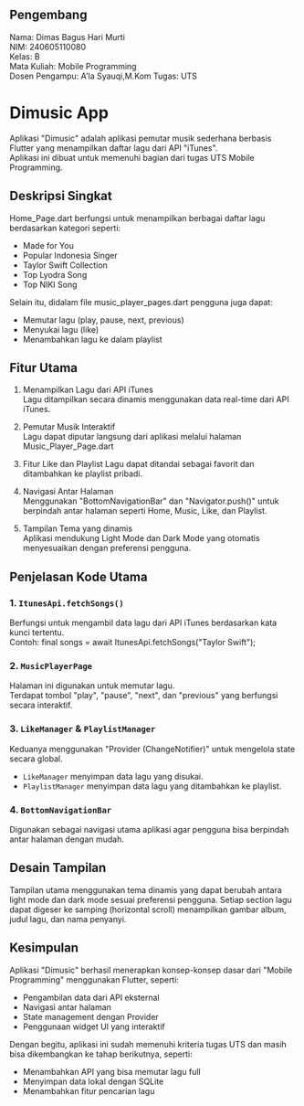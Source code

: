 ## Pengembang

Nama: Dimas Bagus Hari Murti  
NIM: 240605110080  
Kelas: B  
Mata Kuliah: Mobile Programming  
Dosen Pengampu: A'la Syauqi,M.Kom
Tugas: UTS


# Dimusic App

Aplikasi "Dimusic" adalah aplikasi pemutar musik sederhana berbasis Flutter yang menampilkan daftar lagu dari API "iTunes".  
Aplikasi ini dibuat untuk memenuhi bagian dari tugas UTS Mobile Programming.  


## Deskripsi Singkat

Home_Page.dart berfungsi untuk menampilkan berbagai daftar lagu berdasarkan kategori seperti:  
- Made for You  
- Popular Indonesia Singer  
- Taylor Swift Collection  
- Top Lyodra Song  
- Top NIKI Song  

Selain itu, didalam file music_player_pages.dart pengguna juga dapat:
- Memutar lagu (play, pause, next, previous)
- Menyukai lagu (like)
- Menambahkan lagu ke dalam playlist  


## Fitur Utama

1. Menampilkan Lagu dari API iTunes  
   Lagu ditampilkan secara dinamis menggunakan data real-time dari API iTunes.  

2. Pemutar Musik Interaktif  
   Lagu dapat diputar langsung dari aplikasi melalui halaman Music_Player_Page.dart  

3. Fitur Like dan Playlist 
   Lagu dapat ditandai sebagai favorit dan ditambahkan ke playlist pribadi.  

4. Navigasi Antar Halaman  
   Menggunakan "BottomNavigationBar" dan "Navigator.push()" untuk berpindah antar halaman seperti Home, Music, Like, dan Playlist.  

5. Tampilan Tema yang dinamis  
   Aplikasi mendukung Light Mode dan Dark Mode yang otomatis menyesuaikan dengan preferensi pengguna.


## Penjelasan Kode Utama

### 1. `ItunesApi.fetchSongs()`
Berfungsi untuk mengambil data lagu dari API iTunes berdasarkan kata kunci tertentu.  
Contoh:
final songs = await ItunesApi.fetchSongs("Taylor Swift");

### 2. `MusicPlayerPage`
Halaman ini digunakan untuk memutar lagu.  
Terdapat tombol "play", "pause", "next", dan "previous" yang berfungsi secara interaktif.

### 3. `LikeManager` & `PlaylistManager`
Keduanya menggunakan "Provider (ChangeNotifier)" untuk mengelola state secara global.  
- `LikeManager` menyimpan data lagu yang disukai.  
- `PlaylistManager` menyimpan data lagu yang ditambahkan ke playlist.  

### 4. `BottomNavigationBar`
Digunakan sebagai navigasi utama aplikasi agar pengguna bisa berpindah antar halaman dengan mudah.


## Desain Tampilan

Tampilan utama menggunakan tema dinamis yang dapat berubah antara light mode dan dark mode sesuai preferensi pengguna.
Setiap section lagu dapat digeser ke samping (horizontal scroll) menampilkan gambar album, judul lagu, dan nama penyanyi.


## Kesimpulan

Aplikasi "Dimusic" berhasil menerapkan konsep-konsep dasar dari "Mobile Programming" menggunakan Flutter, seperti:
- Pengambilan data dari API eksternal  
- Navigasi antar halaman  
- State management dengan Provider  
- Penggunaan widget UI yang interaktif  

Dengan begitu, aplikasi ini sudah memenuhi kriteria tugas UTS dan masih bisa dikembangkan ke tahap berikutnya, seperti:
- Menambahkan API yang bisa memutar lagu full  
- Menyimpan data lokal dengan SQLite  
- Menambahkan fitur pencarian lagu  
